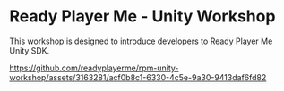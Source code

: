 # Ready Player Me - Unity Workshop
This workshop is designed to introduce developers to Ready Player Me Unity SDK.

https://github.com/readyplayerme/rpm-unity-workshop/assets/3163281/acf0b8c1-6330-4c5e-9a30-9413daf6fd82
